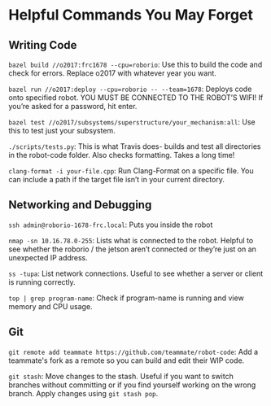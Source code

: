 # Helpful Commands You May Forget

## Writing Code

`bazel build //o2017:frc1678 --cpu=roborio`:
Use this to build the code and check for errors. Replace o2017 with whatever year you want.

`bazel run //o2017:deploy --cpu=roborio -- --team=1678`:
Deploys code onto specified robot. YOU MUST BE CONNECTED TO THE ROBOT’S WIFI! If you’re asked for a password, hit enter.

`bazel test //o2017/subsystems/superstructure/your_mechanism:all`:
Use this to test just your subsystem.

`./scripts/tests.py`:
This is what Travis does- builds and test all directories in the robot-code folder. Also checks formatting. Takes a long time!

`clang-format -i your-file.cpp`:
Run Clang-Format on a specific file. You can include a path if the target file isn’t in your current directory. 

## Networking and Debugging

`ssh admin@roborio-1678-frc.local`:
Puts you inside the robot

`nmap -sn 10.16.78.0-255`:
Lists what is connected to the robot. Helpful to see whether the roborio / the jetson aren’t connected or they’re just on an unexpected IP address.

`ss -tupa`:
List network connections. Useful to see whether a server or client is running correctly.

`top | grep program-name`:
Check if program-name is running and view memory and CPU usage.

## Git

`git remote add teammate https://github.com/teammate/robot-code`:
Add a teammate's fork as a remote so you can build and edit their WIP code.

`git stash`:
Move changes to the stash. Useful if you want to switch branches without
committing or if you find yourself working on the wrong branch. Apply changes
using `git stash pop`.
